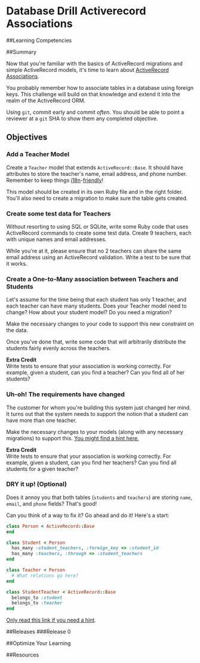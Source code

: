 # Database Drill Activerecord Associations 
 
##Learning Competencies 

##Summary 

 Now that you're familiar with the basics of ActiveRecord migrations and simple ActiveRecord models, it's time to learn about [ActiveRecord Associations](http://guides.rubyonrails.org/association_basics.html).

You probably remember how to associate tables in a database using foreign keys. This challenge will build on that knowledge and extend it into the realm of the ActiveRecord ORM.

Using `git`, commit early and commit *often*. You should be able to point a reviewer at a `git` SHA to show them any completed objective.

## Objectives

### Add a Teacher Model

Create a `Teacher` model that extends `ActiveRecord::Base`. It should have attributes to store the teacher's name, email address, and phone number. Remember to keep things [i18n](http://en.wikipedia.org/wiki/Internationalization_and_localization)-[friendly](http://www.w3.org/International/questions/qa-personal-names)!

This model should be created in its own Ruby file and in the right folder. You'll also need to create a migration to make sure the table gets created.


### Create some test data for Teachers

Without resorting to using SQL or SQLite, write some Ruby code that uses ActiveRecord commands to create some test data. Create 9 teachers, each with unique names and email addresses.

While you're at it, please ensure that no 2 teachers can share the same email address using an ActiveRecord validation. Write a test to be sure that it works.

### Create a One-to-Many association between Teachers and Students

Let's assume for the time being that each student has only 1 teacher, and each teacher can have many students. Does your Teacher model need to change? How about your student model? Do you need a migration?

Make the necessary changes to your code to support this new constraint on the data.

Once you've done that, write some code that will arbitrarily distribute the students fairly evenly across the teachers.

**Extra Credit**  
Write tests to ensure that your association is working correctly. For example, given a student, can you find a teacher? Can you find all of her students?

### Uh-oh! The requirements have changed

The customer for whom you're building this system just changed her mind. It turns out that the system needs to support the notion that a student can have more than one teacher.

Make the necessary changes to your models (along with any necessary migrations) to support this. [You might find a hint here.](http://socrates.devbootcamp.com/challenges/45)

**Extra Credit**  
Write tests to ensure that your association is working correctly. For example, given a student, can you find her teachers? Can you find all students for a given teacher?

### DRY it up!  (Optional)

Does it annoy you that both tables (`students` and `teachers`) are storing `name`, `email`, and `phone` fields? That's good!

Can you think of a way to fix it? Go ahead and do it!  Here's a start:

```ruby
class Person < ActiveRecord::Base
end

class Student < Person
  has_many :student_teachers, :foreign_key => :student_id
  has_many :teachers, :through => :student_teachers
end

class Teacher < Person
  # What relations go here?
end

class StudentTeacher < ActiveRecord::Base
  belongs_to :student
  belongs_to :teacher
end
```

[Only read this link if you need a hint](http://api.rubyonrails.org/classes/ActiveRecord/Base.html#label-Single+table+inheritance). 

##Releases
###Release 0 

##Optimize Your Learning 

##Resources
